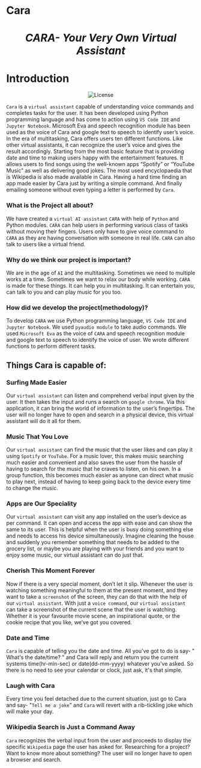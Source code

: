 # Cara
<h1 align="center"> <b><I>CARA- Your Very Own Virtual Assistant</I></b></h1>
<h1>Introduction</h1>
<p align="center">
  <img alt="License" src="https://user-images.githubusercontent.com/82609753/145873036-5ec33527-1bda-47b9-b41f-5e1b1c246482.png"> 
</p>
 

`Cara` is a `virtual assistant` capable of understanding voice commands and completes tasks for the user. It has been developed using Python programming language and has come to action using `VS Code IDE` and `Jupyter Notebook`. Microsoft Eva and speech recognition module has been used as the voice of Cara and google text to speech to identify user’s voice. In the era of multitasking, Cara offers users ten different functions. Like other virtual assistants, it can recognize the user’s voice and gives the result accordingly. Starting from the most basic feature that is providing date and time to making users happy with the entertainment features. It allows users to find songs using the well-known apps “Spotify” or “YouTube Music” as well as delivering good jokes. The most used encyclopaedia that is Wikipedia is also made available in Cara. Having a hard time finding an app made easier by Cara just by writing a simple command. And finally emailing someone without even typing a letter is performed by `Cara`.  


<h3> What is the Project all about? </h3>

We have created a `virtual AI assistant` `CARA` with help 
of `Python` and Python modules. `CARA` can help users in 
performing various class of tasks without moving their
fingers. Users only have to give voice command to 
`CARA` as they are having conversation with someone in 
real life. `CARA` can also talk to users like a virtual 
friend.
  
  <h3>Why do we think our project is important?</h3>
  
  We are in the age of `AI` and the multitasking. 
Sometimes we need to multiple works at a time. 
Sometimes we want to relax our body while working. 
`CARA` is made for these things. It can help you in 
multitasking. It can entertain you, can talk to you and 
can play music for you too.
  
  <h3>How did we develop the project(methodology)?</h3>
  
  To develop `CARA` we use Python programming 
language, `VS Code IDE` and `Jupyter Notebook`. We 
used `pyaudio module` to take audio commands. We 
used `Microsoft Eva` as the voice of `CARA` and speech 
recognition module and google text to speech to identify 
the voice of user. We wrote different functions to 
perform different tasks.

<h2>Things Cara is capable of:</h2>
<h3>Surfing Made Easier</h3>

Our `virtual assistant` can listen and comprehend verbal input given by the user. It then takes the input and runs a search on `google chrome`. Via this application, it can bring the world of information to the user’s fingertips. The user will no longer have to open and search in a physical device, this virtual assistant will do it all for them.

<h3>Music That You Love</h3>
  
  Our `virtual assistant` can find the music that the user likes and can play it using `Spotify` or `YouTube`. For a music lover, this makes music searching much easier and convenient and also saves the user from the hassle of having to search for the music that he craves to listen, on his own. In a group function, this becomes much easier as anyone can direct what music to play next, instead of having to keep going back to the device every time to change the music.
  
  <h3>Apps are Our Speciality</h3>
  
  Our `virtual assistant` can visit any app installed on the user’s device as per command. It can open and access the app with ease and can show the same to its user. This is helpful when the user is busy doing something else and needs to access his device simultaneously. Imagine cleaning the house and suddenly you remember something that needs to be added to the grocery list, or maybe you are playing with your friends and you want to enjoy some music, our virtual assistant can do just that.
  
  <h3>Cherish This Moment Forever</h3>
  
  Now if there is a very special moment, don’t let it slip. Whenever the user is watching something meaningful to them at the present moment, and they want to take a `screenshot` of the screen, they can do that with the help of our `virtual assistant`. With just a `voice command`, our `virtual assistant` can take a screenshot of the current scene that the user is watching. Whether it is your favourite movie scene, an inspirational quote, or the cookie recipe that you like, we’ve got you covered.
  
  <h3>Date and Time</h3>
  
  `Cara` is capable of telling you the date and time. All you've got to do is say- " What's the date/time? " and Cara will reply and return you the current systems time(hr-min-sec) or date(dd-mm-yyyy) whatever you've asked. So there is no need to see your calendar or clock, just ask, it's that simple.
  
  <h3>Laugh with Cara</h3>
  
  Every time you feel detached due to the current situation, just go to Cara and say- "`Tell me a joke`" and `Cara` will revert with a rib-tickling joke which will make your day.
  
  <h3>Wikipedia Search is Just a Command Away</h3>
  
  `Cara` recognizes the verbal input from the user and proceeds to display the specific `Wikipedia` page the user has asked for. Researching for a project? Want to know more about something? The user will no longer have to open a browser and search.

